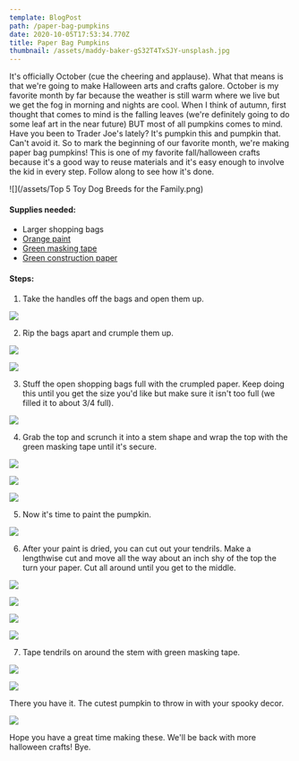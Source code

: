 ```yaml
---
template: BlogPost
path: /paper-bag-pumpkins
date: 2020-10-05T17:53:34.770Z
title: Paper Bag Pumpkins
thumbnail: /assets/maddy-baker-gS32T4TxSJY-unsplash.jpg
---
```

It's officially October (cue the cheering and applause). What that means is that we're going to make Halloween arts and crafts galore. October is my favorite month by far because the weather is still warm where we live but we get the fog in morning and nights are cool. When I think of autumn, first thought that comes to mind is the falling leaves (we're definitely going to do some leaf art in the near future) BUT most of all pumpkins comes to mind. Have you been to Trader Joe's lately? It's pumpkin this and pumpkin that. Can't avoid it. So to mark the beginning of our favorite month, we're making paper bag pumpkins! This is one of my favorite fall/halloween crafts because it's a good way to reuse materials and it's easy enough to involve the kid in every step. Follow along to see how it's done.

![](/assets/Top 5 Toy Dog Breeds for the Family.png)

#### Supplies needed:

* Larger shopping bags
* [Orange paint](https://www.amazon.com/gp/product/B004DJ68A0/ref=ppx_yo_dt_b_asin_title_o06_s04?ie=UTF8&psc=1)
* [Green masking tape](https://amzn.to/32dQwZb)
* [Green construction paper](https://amzn.to/34BRDDG)

#### Steps:

1. Take the handles off the bags and open them up. 

![](/assets/IMG_8915.jpeg)

2. Rip the bags apart and crumple them up. 

![](/assets/IMG_8931.jpeg)

![](/assets/IMG_8963.jpeg)

3. Stuff the open shopping bags full with the crumpled paper. Keep doing this until you get the size you'd like but make sure it isn't too full (we filled it to about 3/4 full).

![](/assets/IMG_8945.jpeg)

4. Grab the top and scrunch it into a stem shape and wrap the top with the green masking tape until it's secure.

![](/assets/IMG_8946.jpeg)

![](/assets/IMG_8950.jpeg)

![](/assets/IMG_8954.jpeg)

5. Now it's time to paint the pumpkin.

![](/assets/IMG_8960.jpeg)

6. After your paint is dried, you can cut out your tendrils. Make a lengthwise cut and move all the way about an inch shy of the top the turn your paper. Cut all around until you get to the middle. 

![](/assets/IMG_8999.jpeg)

![](/assets/IMG_9002.jpeg)

![](/assets/IMG_8995.jpeg)

![](/assets/IMG_9007.jpeg)

7. Tape tendrils on around the stem with green masking tape.

![](/assets/IMG_9013.jpeg)

![](/assets/IMG_9010.jpeg)

There you have it. The cutest pumpkin to throw in with your spooky decor.

![](/assets/IMG_9016.jpeg)

Hope you have a great time making these. We'll be back with more halloween crafts! Bye.
